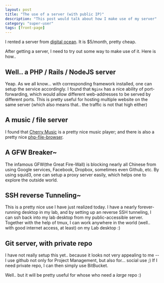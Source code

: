 ```yaml
---
layout: post
title: "The use of a server (with public IP)"
description: "This post would talk about how I make use of my server"
category: "super-user"
tags: [front-page]
---
```


I rented a server from [digital ocean](https://www.digitalocean.com/?refcode=e806d5fd28b9). It is $5/month, pretty cheap.

After getting a server, I need to try out some way to make use of it. Here is how..


## Well.. a PHP / Rails / NodeJS server
Yeap. As we all know... with corresponding framework installed, one can setup the service accordingly. I found that `Nginx` has a nice ability of port-forwarding, which would allow different web-addresses to be served by different ports. This is pretty useful for hosting multiple website on the same server (which also means that.. the traffic is not that high either)

## A music / file server
I found that [Cherry Music](https://github.com/devsnd/cherrymusic) is a pretty nice music player; and there is also a pretty nice [php-file-browser](https://github.com/1337/php-file-browser).


## A GFW Breaker~
The infamous GFW(the Great Fire-Wall) is blocking nearly all Chinese from using Google services, Facebook, Dropbox, sometimes even Github, etc.
By using squid3, one can setup a proxy server easily, which helps one to explore the outside world. 


## SSH reverse Tunneling~
This is a pretty nice use I have just realized today. I have a nearly forever-running desktop in my lab, and by setting up an reverse SSH tunneling, I can ssh back into my lab desktop from my public-accessible server. Together with the help of tmux, I can work anywhere in the world (well.. with good internet access, at least) on my Lab desktop :)


## Git server, with private repo
I have not really setup this yet.. because it looks not very appealing to me -- I use github not only for Project Management, but also for... social use ;) If I need private repo, I can then simply use BitBucket.

Well.. but it will be pretty useful for whose who need a _large_ repo :)

